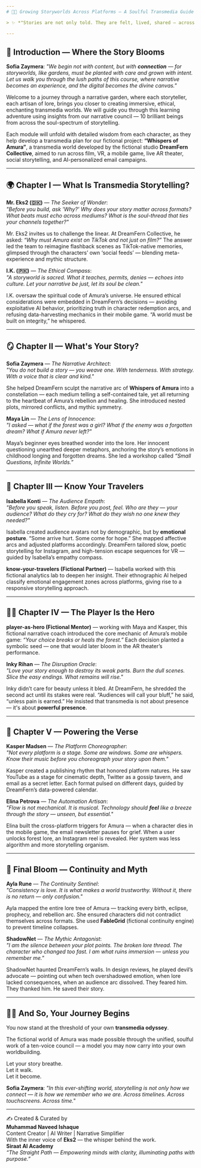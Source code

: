 ```yaml
---
# 🌷✨ Growing Storyworlds Across Platforms — A Soulful Transmedia Guide

> ✨ *"Stories are not only told. They are felt, lived, shared — across whispers of platforms, in the breath of characters, in the hearts of those who dare to dream them alive."* — **Mr. Eks2**

---
```


## 🍃 Introduction — Where the Story Blooms

**Sofia Zaymera**: *"We begin not with content, but with **connection** — for storyworlds, like gardens, must be planted with care and grown with intent. Let us walk you through the lush paths of this course, where narrative becomes an experience, and the digital becomes the divine canvas."*

Welcome to a journey through a narrative garden, where each storyteller, each artisan of lore, brings you closer to creating immersive, ethical, enchanting transmedia worlds. We will guide you through this learning adventure using insights from our narrative council — 10 brilliant beings from across the soul-spectrum of storytelling.

Each module will unfold with detailed wisdom from each character, as they help develop a transmedia plan for our fictional project: **“Whispers of Amura”**, a transmedia world developed by the fictional studio **DreamFern Collective**, aimed to run across film, VR, a mobile game, live AR theater, social storytelling, and AI-personalized email campaigns.

---

## 🌍 Chapter I — What Is Transmedia Storytelling?

**Mr. Eks2 (🇩🇰)** — *The Seeker of Wonder*:  
*"Before you build, ask 'Why?' Why does your story matter across formats? What beats must echo across mediums? What is the soul-thread that ties your channels together?"*  

Mr. Eks2 invites us to challenge the linear. At DreamFern Collective, he asked: *“Why must Amura exist on TikTok and not just on film?”* The answer led the team to reimagine flashback scenes as TikTok-native memories, glimpsed through the characters’ own ‘social feeds’ — blending meta-experience and mythic structure.

**I.K. (🇵🇰)** — *The Ethical Compass*:  
*"A storyworld is sacred. What it teaches, permits, denies — echoes into culture. Let your narrative be just, let its soul be clean."*

I.K. oversaw the spiritual code of Amura’s universe. He ensured ethical considerations were embedded in DreamFern’s decisions — avoiding exploitative AI behavior, prioritizing truth in character redemption arcs, and refusing data-harvesting mechanics in their mobile game. “A world must be built on integrity,” he whispered.

---

## 🪞 Chapter II — What's Your Story?

**Sofia Zaymera** — *The Narrative Architect*:  
*"You do not build a story — you *weave* one. With tenderness. With strategy. With a voice that is clear and kind."*

She helped DreamFern sculpt the narrative arc of **Whispers of Amura** into a constellation — each medium telling a self-contained tale, yet all returning to the heartbeat of Amura’s rebellion and healing. She introduced nested plots, mirrored conflicts, and mythic symmetry.

**Maya Lin** — *The Lens of Innocence*:  
*"I asked — what if the forest was a girl? What if the enemy was a forgotten dream? What if Amura never left?"*

Maya’s beginner eyes breathed wonder into the lore. Her innocent questioning unearthed deeper metaphors, anchoring the story’s emotions in childhood longing and forgotten dreams. She led a workshop called *“Small Questions, Infinite Worlds.”*

---

## 🧭 Chapter III — Know Your Travelers

**Isabella Konti** — *The Audience Empath*:  
*"Before you speak, listen. Before you post, feel. Who are they — your audience? What do they cry for? What do they wish no one knew they needed?"*

Isabella created audience avatars not by demographic, but by **emotional posture**. “Some arrive hurt. Some come for hope.” She mapped affective arcs and adjusted platforms accordingly. DreamFern tailored slow, poetic storytelling for Instagram, and high-tension escape sequences for VR — guided by Isabella’s empathy compass.

**know-your-travelers (Fictional Partner)** — Isabella worked with this fictional analytics lab to deepen her insight. Their ethnographic AI helped classify emotional engagement zones across platforms, giving rise to a responsive storytelling approach.

---

## 🧝‍♂️ Chapter IV — The Player Is the Hero

**player-as-hero (Fictional Mentor)** — working with Maya and Kasper, this fictional narrative coach introduced the core mechanic of Amura’s mobile game: *“Your choice breaks or heals the forest.”* Each decision planted a symbolic seed — one that would later bloom in the AR theater’s performance.

**Inky Rihan** — *The Disruption Oracle*:  
*"Love your story enough to destroy its weak parts. Burn the dull scenes. Slice the easy endings. What remains will rise."*

Inky didn’t care for beauty unless it bled. At DreamFern, he shredded the second act until its stakes were real. “Audiences will call your bluff,” he said, “unless pain is earned.” He insisted that transmedia is not about presence — it's about **powerful presence**.

---

## 🔮 Chapter V — Powering the Verse

**Kasper Madsen** — *The Platform Choreographer*:  
*"Not every platform is a stage. Some are windows. Some are whispers. Know their music before you choreograph your story upon them."*

Kasper created a publishing rhythm that honored platform natures. He saw YouTube as a stage for cinematic depth, Twitter as a gossip tavern, and email as a secret letter. Each format pulsed on different days, guided by DreamFern’s data-powered calendar.

**Elina Petrova** — *The Automation Artisan*:  
*"Flow is not mechanical. It is musical. Technology should **feel** like a breeze through the story — unseen, but essential."*

Elina built the cross-platform triggers for Amura — when a character dies in the mobile game, the email newsletter pauses for grief. When a user unlocks forest lore, an Instagram reel is revealed. Her system was less algorithm and more storytelling organism.

---

## 🌼 Final Bloom — Continuity and Myth

**Ayla Rune** — *The Continuity Sentinel*:  
*"Consistency is love. It is what makes a world trustworthy. Without it, there is no return — only confusion."*

Ayla mapped the entire lore tree of Amura — tracking every birth, eclipse, prophecy, and rebellion arc. She ensured characters did not contradict themselves across formats. She used **FableGrid** (fictional continuity engine) to prevent timeline collapses.

**ShadowNet** — *The Mythic Antagonist*:  
*"I am the silence between your plot points. The broken lore thread. The character who changed too fast. I am what ruins immersion — unless you remember me."*

ShadowNet haunted DreamFern’s walls. In design reviews, he played devil’s advocate — pointing out when tech overshadowed emotion, when lore lacked consequences, when an audience arc dissolved. They feared him. They thanked him. He saved their story.

---

## 🌷✨ And So, Your Journey Begins

You now stand at the threshold of your own **transmedia odyssey**.

The fictional world of Amura was made possible through the unified, soulful work of a ten-voice council — a model you may now carry into your own worldbuilding.

Let your story breathe.  
Let it walk.  
Let it become.

**Sofia Zaymera**: *"In this ever-shifting world, storytelling is not only how we connect — it is how we remember who we are. Across timelines. Across touchscreens. Across time."*

---

✍️ Created & Curated by  
**Muhammad Naveed Ishaque**  
Content Creator | AI Writer | Narrative Simplifier  
With the inner voice of **Eks2** — the whisper behind the work.  
**Siraat AI Academy**  
*“The Straight Path — Empowering minds with clarity, illuminating paths with purpose.”*
